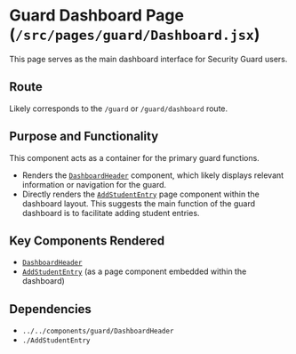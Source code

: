 # Guard Dashboard Page (`/src/pages/guard/Dashboard.jsx`)

This page serves as the main dashboard interface for Security Guard users.

## Route

Likely corresponds to the `/guard` or `/guard/dashboard` route.

## Purpose and Functionality

This component acts as a container for the primary guard functions.

- Renders the [`DashboardHeader`](../../components/guard/DashboardHeader.md) component, which likely displays relevant information or navigation for the guard.
- Directly renders the [`AddStudentEntry`](./AddStudentEntry.md) page component within the dashboard layout. This suggests the main function of the guard dashboard is to facilitate adding student entries.

## Key Components Rendered

- [`DashboardHeader`](../../components/guard/DashboardHeader.md)
- [`AddStudentEntry`](./AddStudentEntry.md) (as a page component embedded within the dashboard)

## Dependencies

- `../../components/guard/DashboardHeader`
- `./AddStudentEntry`

